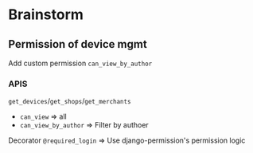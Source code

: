 # Brainstorm 

## Permission of device mgmt
Add custom permission `can_view_by_author`

### APIS

`get_devices`/`get_shops`/`get_merchants` 

* `can_view` => all 
* `can_view_by_author` => Filter by authoer

Decorator `@required_login` => Use django-permission's permission logic
